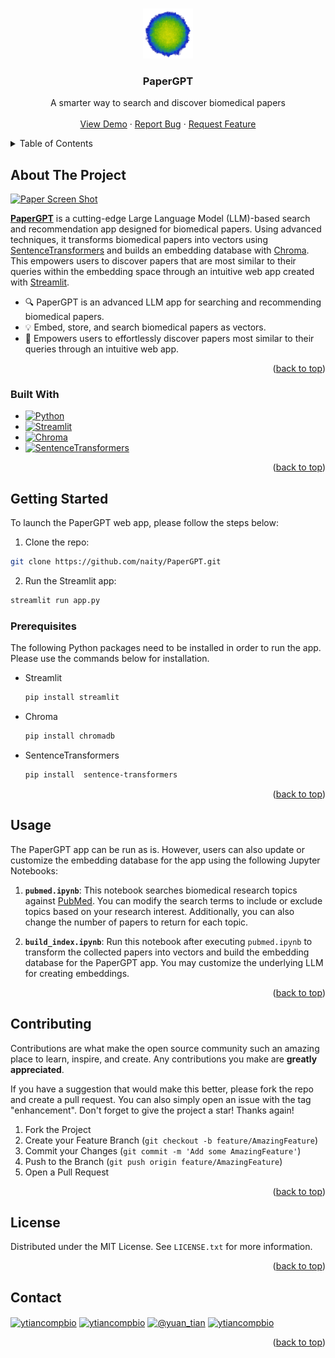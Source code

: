 <!-- Improved compatibility of back to top link: See: https://github.com/othneildrew/Best-README-Template/pull/73 -->
<a name="readme-top"></a>
<!--
*** Thanks for checking out the Best-README-Template. If you have a suggestion
*** that would make this better, please fork the repo and create a pull request
*** or simply open an issue with the tag "enhancement".
*** Don't forget to give the project a star!
*** Thanks again! Now go create something AMAZING! :D
-->



<!-- PROJECT SHIELDS -->
<!--
*** I'm using markdown "reference style" links for readability.
*** Reference links are enclosed in brackets [ ] instead of parentheses ( ).
*** See the bottom of this document for the declaration of the reference variables
*** for contributors-url, forks-url, etc. This is an optional, concise syntax you may use.
*** https://www.markdownguide.org/basic-syntax/#reference-style-links
-->



<!-- PROJECT LOGO -->
<br />
<div align="center">
  <a href="https://papergpt.streamlit.app/">
    <img src="images/logo3.png" alt="Logo" width="80" height="80">
  </a>

<h3 align="center">PaperGPT</h3>

  <p align="center">
    A smarter way to search and discover biomedical papers
    <br />
    <br />
    <a href="https://papergpt.streamlit.app/">View Demo</a>
    ·
    <a href="https://github.com/naity/PaperGPT/issues">Report Bug</a>
    ·
    <a href="https://github.com/naity/PaperGPT/issues">Request Feature</a>
  </p>
</div>



<!-- TABLE OF CONTENTS -->
<details>
  <summary>Table of Contents</summary>
  <ol>
    <li>
      <a href="#about-the-project">About The Project</a>
      <ul>
        <li><a href="#built-with">Built With</a></li>
      </ul>
    </li>
    <li>
      <a href="#getting-started">Getting Started</a>
      <ul>
        <li><a href="#prerequisites">Prerequisites</a></li>
      </ul>
    </li>
    <li><a href="#usage">Usage</a></li>
    <li><a href="#contributing">Contributing</a></li>
    <li><a href="#license">License</a></li>
    <li><a href="#contact">Contact</a></li>
  </ol>
</details>



<!-- ABOUT THE PROJECT -->
## About The Project

[![Paper Screen Shot][product-screenshot]](https://papergpt.streamlit.app/)

[**PaperGPT**](https://papergpt.streamlit.app/) is a cutting-edge Large Language Model (LLM)-based search and recommendation app designed for biomedical papers. Using advanced techniques, it transforms biomedical papers into vectors using [SentenceTransformers][SentenceTransformers-url] and builds an embedding database with [Chroma][Chroma-url]. This empowers users to discover papers that are most similar to their queries within the embedding space through an intuitive web app created with [Streamlit][Streamlit-url].


* 🔍 PaperGPT is an advanced LLM app for searching and recommending biomedical papers.
* 💡 Embed, store, and search biomedical papers as vectors.
* 🚀 Empowers users to effortlessly discover papers most similar to their queries through an intuitive web app.


<p align="right">(<a href="#readme-top">back to top</a>)</p>



### Built With

* [![Python][Python_badge]][Python-url]
* [![Streamlit][Streamlit_badge]][Streamlit-url]
* [![Chroma][Chroma_badge]][Chroma-url]
* [![SentenceTransformers][SentenceTransformers_badge]][SentenceTransformers-url]


<p align="right">(<a href="#readme-top">back to top</a>)</p>



<!-- GETTING STARTED -->
## Getting Started

To launch the PaperGPT web app, please follow the steps below:
1. Clone the repo:
```sh
git clone https://github.com/naity/PaperGPT.git
```

2. Run the Streamlit app:
```sh
streamlit run app.py
```

### Prerequisites

The following Python packages need to be installed in order to run the app. Please use the commands below for installation.
* Streamlit
  ```sh
  pip install streamlit
  ```
* Chroma
  ```sh
  pip install chromadb
  ```
* SentenceTransformers
  ```sh
  pip install  sentence-transformers
  ```

<p align="right">(<a href="#readme-top">back to top</a>)</p>



<!-- USAGE EXAMPLES -->
## Usage

The PaperGPT app can be run as is. However, users can also update or customize the embedding database for the app using the following Jupyter Notebooks:

1. **`pubmed.ipynb`**: This notebook searches biomedical research topics against [PubMed][PubMed-url]. You can modify the search terms to include or exclude topics based on your research interest. Additionally, you can also change the number of papers to return for each topic.

2. **`build_index.ipynb`**: Run this notebook after executing `pubmed.ipynb` to transform the collected papers into vectors and build the embedding database for the PaperGPT app. You may customize the underlying LLM for creating embeddings.

<p align="right">(<a href="#readme-top">back to top</a>)</p>



<!-- CONTRIBUTING -->
## Contributing

Contributions are what make the open source community such an amazing place to learn, inspire, and create. Any contributions you make are **greatly appreciated**.

If you have a suggestion that would make this better, please fork the repo and create a pull request. You can also simply open an issue with the tag "enhancement".
Don't forget to give the project a star! Thanks again!

1. Fork the Project
2. Create your Feature Branch (`git checkout -b feature/AmazingFeature`)
3. Commit your Changes (`git commit -m 'Add some AmazingFeature'`)
4. Push to the Branch (`git push origin feature/AmazingFeature`)
5. Open a Pull Request

<p align="right">(<a href="#readme-top">back to top</a>)</p>



<!-- LICENSE -->
## License

Distributed under the MIT License. See `LICENSE.txt` for more information.

<p align="right">(<a href="#readme-top">back to top</a>)</p>



<!-- CONTACT -->
## Contact

<p align="left">
<a href="https://linkedin.com/in/ytiancompbio" target="blank"><img align="center" src="https://raw.githubusercontent.com/rahuldkjain/github-profile-readme-generator/master/src/images/icons/Social/linked-in-alt.svg" alt="ytiancompbio" height="30" width="40" /></a>
<a href="https://twitter.com/ytiancompbio" target="blank"><img align="center" src="https://raw.githubusercontent.com/rahuldkjain/github-profile-readme-generator/master/src/images/icons/Social/twitter.svg" alt="ytiancompbio" height="30" width="40" /></a>
<a href="https://medium.com/@yuan_tian" target="blank"><img align="center" src="https://raw.githubusercontent.com/rahuldkjain/github-profile-readme-generator/master/src/images/icons/Social/medium.svg" alt="@yuan_tian" height="30" width="40" /></a>
<a href="https://www.youtube.com/c/ytiancompbio" target="blank"><img align="center" src="https://raw.githubusercontent.com/rahuldkjain/github-profile-readme-generator/master/src/images/icons/Social/youtube.svg" alt="ytiancompbio" height="30" width="40" /></a>
</p>

<p align="right">(<a href="#readme-top">back to top</a>)</p>



<!-- MARKDOWN LINKS & IMAGES -->
<!-- https://www.markdownguide.org/basic-syntax/#reference-style-links -->
[product-screenshot]: images/screenshot.gif
[Python_badge]: https://img.shields.io/badge/python-3670A0?style=for-the-badge&logo=python&logoColor=ffdd54
[Python-url]: https://www.python.org/
[Streamlit_badge]: https://img.shields.io/badge/Streamlit-20232A?style=for-the-badge&logo=Streamlit
[Streamlit-url]: https://streamlit.io/
[Chroma_badge]: https://img.shields.io/badge/Chroma-563D7C?style=for-the-badge
[Chroma-url]: https://www.trychroma.com/
[SentenceTransformers_badge]: https://img.shields.io/badge/SentenceTransformers-blue?style=for-the-badge
[SentenceTransformers-url]: https://www.sbert.net/
[PubMed-url]: https://pubmed.ncbi.nlm.nih.gov/
